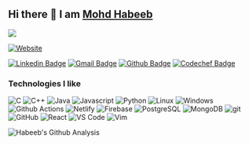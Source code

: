 ## Hi there 👋 I am [Mohd Habeeb](https://mhdh-9.github.io/website/)
<img src="https://komarev.com/ghpvc/?username=souravrax" />

[![Website](https://img.shields.io/badge/-souravrakshit.me-black?style=flat-pill&logo=google-chrome&logoColor=white&link=https://mhdh-9.github.io/website/)](https://mhdh-9.github.io/website/)
  
[![Linkedin Badge](https://img.shields.io/badge/-souravrax-blue?style=flat-pill&logo=Linkedin&logoColor=white&link=https://www.linkedin.com/in/habget99/)](https://www.linkedin.com/in/habget99/)
[![Gmail Badge](https://img.shields.io/badge/-rakshitsourav3@gmail.com-red?style=flat-pill&logo=Gmail&logoColor=white&link=mailto:habeeb.17231@knit.ac.in)](mailto:habeeb.17231@knit.ac.in)
[![Github Badge](https://img.shields.io/badge/-souravrax-black?style=flat-pill&logo=github&logoColor=white&link=https://github.com/mhdh-9/)](https://github.com/mhdh-9/)
[![Codechef Badge](https://img.shields.io/badge/-carfry-brown?style=flat-pill&logo=codechef&logoColor=white&link=https://www.codechef.com/users/habget)](https://www.codechef.com/users/habget)


<h3>Technologies I like</h3>
<p>
  <img alt="C" src="https://img.shields.io/badge/-blue?style=flat-pill&logo=c&logoColor=white" />
  <img alt="C++" src="https://img.shields.io/badge/++-darkblue?style=flat-pill&logo=C&logoColor=white" />
  <img alt="Java" src="https://img.shields.io/badge/-Java-orange?style=flat-pill&logo=java&logoColor=white" />
  <img alt="Javascript" src="https://img.shields.io/badge/-Javascript-000?style=flat-pill&logo=javascript&logo_color=000000" />
  <img alt="Python" src="https://img.shields.io/badge/-Python-3776AB?style=flat-pill&logo=Python&logoColor=white" />

  <img alt="Linux" src="https://img.shields.io/badge/-Linux-FCC624?style=flat-pill&logo=Linux&logoColor=black" />
  <img alt="Windows" src="https://img.shields.io/badge/-Windows-0174cd?style=flat-pill&logo=windows&logoColor=white" />

  <img alt="Github Actions" src="https://raster.shields.io/badge/-Github Actions-181717?style=flat-pill&logo=github&logoColor=white" />
  <img alt="Netlify" src="https://img.shields.io/badge/-Netlify-181717?style=flat-pill&logo=netlify&logoColor=white" />
  <img alt="Firebase" src="https://img.shields.io/badge/-Firebase-darkorange?style=flat-pill&logo=firebase&logoColor=white" />

  <img alt="PostgreSQL" src="https://img.shields.io/badge/-PostgreSQL-4479A1?style=flat-pill&logo=postgresql&logoColor=white" />
  <img alt="MongoDB" src="https://img.shields.io/badge/-MongoDB-rgb(15 181 84)?style=flat-pill&logo=mongodb&logoColor=white" />

  <img alt="git" src="https://img.shields.io/badge/-Git-F05032?style=flat-pill&logo=git&logoColor=white" />
  <img alt="GitHub" src="https://img.shields.io/badge/-GitHub-181717?style=flat-pill&logo=GitHub&logoColor=white" />
  <img alt="React" src="https://img.shields.io/badge/-React-5DDDFF?style=flat-pill&logo=react&logoColor=white" />
  <img alt="VS Code" src="https://img.shields.io/badge/-VS Code-0066B8?style=flat-pill&logo=visual-studio-code" />
  <img alt="Vim" src="https://img.shields.io/badge/-Vim-019331?style=flat-pill&logo=vim&logoColor=white" />
</p>


![Habeeb's Github Analysis](https://github-readme-stats.vercel.app/api?username=mhdh-9&hide_title=true&show_owner=true&show_icons=true&hide_border=true&theme=dark)
